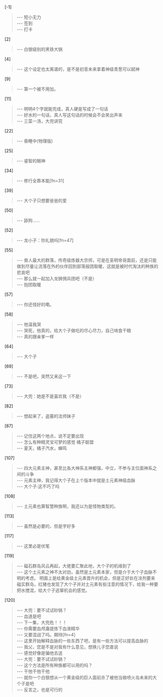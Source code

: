 
[-1] 
>--- 短小无力<br>
>--- 签到<br>
>--- 打卡<br>

[2] 
>--- 白银级别的黑铁大锅<br>

[4] 
>--- 这个设定也太离谱的，是不是初音未来拿着神级青葱可以弑神<br>

[9] 
>--- 第一个被不用加。<br>

[11] 
>--- 明明4个字就能完成，真人硬是写成了一句话<br>
>--- 好水的一句话，真人写这句话的时候会不会笑出声来<br>
>--- 三菜一汤，大兜讲究<br>

[22] 
>--- 昏睡中(物理版)<br>

[25] 
>--- 睿智的眼神<br>

[34] 
>--- 修行全靠本能[fn=31]<br>

[39] 
>--- 大个子只想要爸爸的爱<br>

[50] 
>--- 舔狗……<br>

[52] 
>--- 龙小子：你礼貌吗[fn=47]<br>

[55] 
>--- 兽人最大的群落，传奇级炼器大宗师，可是在圣明帝哥面前，还是只能做到尽量让流落在外的伙伴回到部落报团取暖，这就是被时代淘汰的种族的悲哀吧<br>
>--- 那么就一起加入龙狮佣兵团吧（不是）<br>
>--- 抱团取暖<br>

[57] 
>--- 你还怪好的嘞。<br>

[58] 
>--- 他温我哭<br>
>--- 哭死，他真的，给大个子做吃的尽心尽力，自己啃食干粮<br>
>--- 真的跟亲爹一样<br>

[64] 
>--- 大个子<br>

[69] 
>--- 不是吧，突然又来这一下<br>

[73] 
>--- 大兜：她是不是喜欢我（不是）<br>

[82] 
>--- 想起来了，盗墓的法师妹子<br>

[87] 
>--- 记住这两个地点，说不定要出现<br>
>--- 怎么有种精灵宝可梦的感觉  橘子联盟<br>
>--- 夏天，橘子汽水，蝉鸣<br>

[107] 
>--- 四大元素主神，甚至比各大神系主神都强，中立，不参与主位面神系之间的斗争<br>
>--- 元素主神，我记得大个子在上个版本中就是土元素神级血脉<br>
>--- 大个子:这不巧了吗<br>

[108] 
>--- 土元素也算智慧种族啊，我还以为是怪物类型的。<br>

[113] 
>--- 虽然是必要的，但是字好多<br>

[117] 
>--- 这里必是伏笔<br>

[119] 
>--- 磁石群岛风云再起，大佬要汇聚此地，大个子的机缘到了<br>
>--- 这个土元素之神不太对劲，虽然是土元素本家，但是介于大个子血脉不明的考虑。
明面上是给黄金级土元素晋升的机会，但是正好处在凃剂要来磁实群岛，红猪也发现了大个子并对土元素有些注意的情况下，给我一种要把水搅混，给大个子逃窜机会的感觉。<br>

[120] 
>--- 大兜：要不试试砂锅？<br>
>--- 血道是吧<br>
>--- 下一集，大兜危！！！<br>
>--- 你需要血颅蛊提炼下血液精华<br>
>--- 又要混战了吗。期待[fn=4]<br>
>--- 这里开始解释血脉的一些东西了吧，是有一些方法可以提高血脉的<br>
>--- 我父，您是不是对我有什么意见，想换儿子您直说<br>
>--- 感觉好像是骗他去送<br>
>--- 大兜：要不试试砂锅？<br>
>--- 这个方法是所有种族都可以用的吗？<br>
>--- 干他干他干他<br>
>--- 就你一个白银想从一个黄金级的巨人面前杀了被他当做喷火岛未来的大个子是吧<br>
>--- 反言之，也是可行的<br>
